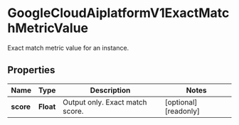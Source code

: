 

# GoogleCloudAiplatformV1ExactMatchMetricValue

Exact match metric value for an instance.

## Properties

| Name | Type | Description | Notes |
|------------ | ------------- | ------------- | -------------|
|**score** | **Float** | Output only. Exact match score. |  [optional] [readonly] |



